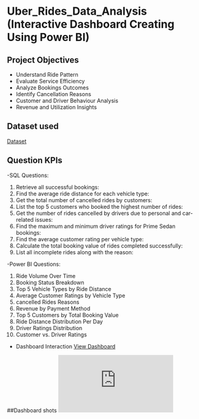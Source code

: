 # Uber_Rides_Data_Analysis (Interactive Dashboard Creating Using Power BI)
## Project Objectives
- Understand Ride Pattern
- Evaluate Service Efficiency
- Analyze Bookings Outcomes
- Identify Cancellation Reasons
- Customer and Driver Behaviour Analysis
- Revenue and Utilization Insights
## Dataset used
<a href="https://github.com/satyamkumar089/Uber_Rides_Analysis/blob/main/preeboking.xlsx">Dataset</a>
## Question KPIs
-SQL Questions:
1.	Retrieve all successful bookings:
2.	Find the average ride distance for each vehicle type:
3.	Get the total number of cancelled rides by customers:
4.	List the top 5 customers who booked the highest number of rides:
5.	Get the number of rides cancelled by drivers due to personal and car-related issues:
6.	Find the maximum and minimum driver ratings for Prime Sedan bookings:
7.	Find the average customer rating per vehicle type:
8.	Calculate the total booking value of rides completed successfully:
9.	List all incomplete rides along with the reason:


-Power BI Questions:
1.	Ride Volume Over Time
2.	Booking Status Breakdown
3.	Top 5 Vehicle Types by Ride Distance
4.	Average Customer Ratings by Vehicle Type
5.	cancelled Rides Reasons
6.	Revenue by Payment Method
7.	Top 5 Customers by Total Booking Value
8.	Ride Distance Distribution Per Day
9.	Driver Ratings Distribution
10.	Customer vs. Driver Ratings
- Dashboard Interaction <a href="https://github.com/satyamkumar089/Uber_Rides_Analysis/blob/main/complete_uber_project.pbix">View Dashboard</a>

##Dashboard shots
![uber.pdf](https://github.com/satyamkumar089/Uber_Rides_Analysis/blob/main/uber.pdf)


